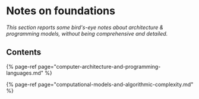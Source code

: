 # Notes on foundations

_This section reports some bird's-eye notes about architecture & programming models, without being comprehensive and detailed._

## Contents

{% page-ref page="computer-architecture-and-programming-languages.md" %}

{% page-ref page="computational-models-and-algorithmic-complexity.md" %}



